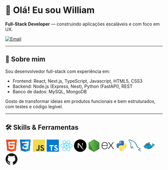 # 👋 Olá! Eu sou William

**Full-Stack Developer** — construindo aplicações escaláveis e com foco em UX.

<!--[![LinkedIn](https://img.shields.io/badge/-LinkedIn-0A66C2?logo=linkedin&logoColor=white)](https://www.linkedin.com/in/<seu-linkedin>)-->
[![Email](https://img.shields.io/badge/-Email-D14836?logo=gmail&logoColor=white)](williannavarro145@gmail.com)

---

## 🧭 Sobre mim
Sou desenvolvedor full-stack com experiência em:
- Frontend: React, Next.js, TypeScript, Javascript, HTML5, CSS3
- Backend: Node.js (Express, Nest), Python (FastAPI), REST
- Banco de dados: MySQL, MongoDB

Gosto de transformar ideias em produtos funcionais e bem estruturados, com testes e código legível.

---



## 🛠️ Skills & Ferramentas

<p align="left">
  <!-- Frontend -->
  <img src="https://raw.githubusercontent.com/devicons/devicon/master/icons/html5/html5-original.svg" alt="HTML5" width="40" height="40"/>
  <img src="https://raw.githubusercontent.com/devicons/devicon/master/icons/css3/css3-original.svg" alt="CSS3" width="40" height="40"/>
  <img src="https://raw.githubusercontent.com/devicons/devicon/master/icons/javascript/javascript-original.svg" alt="JavaScript" width="40" height="40"/>
  <img src="https://raw.githubusercontent.com/devicons/devicon/master/icons/typescript/typescript-original.svg" alt="TypeScript" width="40" height="40"/>
  <img src="https://raw.githubusercontent.com/devicons/devicon/master/icons/react/react-original.svg" alt="React" width="40" height="40"/>
  <img src="https://raw.githubusercontent.com/devicons/devicon/master/icons/nextjs/nextjs-original.svg" alt="Next.js" width="40" height="40"/>
  
  <!-- Backend -->
  <img src="https://raw.githubusercontent.com/devicons/devicon/master/icons/nodejs/nodejs-original.svg" alt="Node.js" width="40" height="40"/>
  <img src="https://raw.githubusercontent.com/devicons/devicon/master/icons/express/express-original.svg" alt="Express" width="40" height="40"/>
  <img src="https://raw.githubusercontent.com/devicons/devicon/master/icons/python/python-original.svg" alt="Python" width="40" height="40"/>
  
  <!-- Bancos de dados -->
  <img src="https://raw.githubusercontent.com/devicons/devicon/master/icons/mysql/mysql-original.svg" alt="MySQL" width="40" height="40"/>
  
  <!-- Infra / DevOps -->
  <img src="https://raw.githubusercontent.com/devicons/devicon/master/icons/docker/docker-original.svg" alt="Docker" width="40" height="40"/>
  <img src="https://raw.githubusercontent.com/devicons/devicon/master/icons/github/github-original.svg" alt="GitHub" width="40" height="40"/>
</p>
